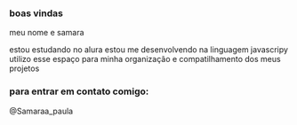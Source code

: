 ### boas vindas ###

meu nome e samara 

estou estudando no alura
estou me desenvolvendo na linguagem javascripy
utilizo esse espaço para minha  organização e compatilhamento dos meus projetos

### para entrar em contato comigo:

@Samaraa_paula
